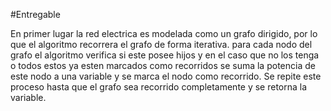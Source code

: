 #Entregable

En primer lugar la red electrica es modelada como un grafo dirigido, por lo que el algoritmo recorrera el grafo de forma iterativa. para cada nodo del grafo el algoritmo verifica si este posee hijos y en el caso que no los tenga o todos estos ya esten marcados como recorridos se suma la potencia de este nodo a una variable y se marca el nodo como recorrido. Se repite este proceso hasta que el grafo sea recorrido completamente y se retorna la variable.
